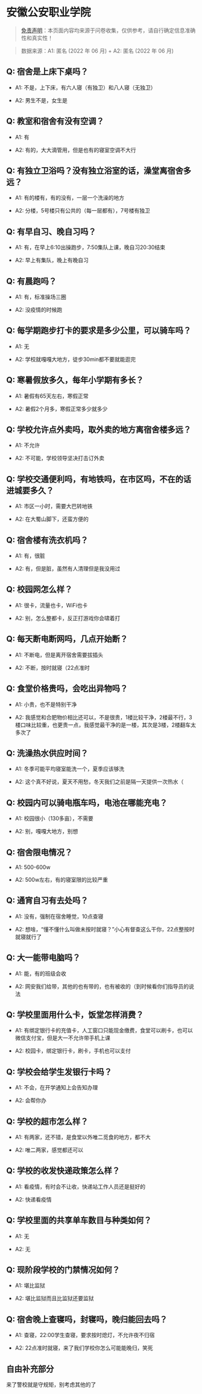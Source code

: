 # 安徽公安职业学院

> [免责声明](https://colleges.chat/#_3)：本页面内容均来源于问卷收集，仅供参考，请自行确定信息准确性和真实性！

> 数据来源：A1: 匿名 (2022 年 06 月) + A2: 匿名 (2022 年 06 月)

## Q: 宿舍是上床下桌吗？

- A1: 不是，上下床，有六人寝（有独卫）和八人寝（无独卫）

- A2: 男生不是，女生是

## Q: 教室和宿舍有没有空调？

- A1: 有

- A2: 有的，大大滴管用，但是也有的寝室空调不大行

## Q: 有独立卫浴吗？没有独立浴室的话，澡堂离宿舍多远？

- A1: 有的楼有，有的没有，一层一个洗澡的地方

- A2: 分楼，5号楼只有公共的（每一层都有），7号楼有独卫

## Q: 有早自习、晚自习吗？

- A1: 有，在早上6:10出操跑步，7:50集队上课，晚自习20:30结束

- A2: 早上有集队，晚上有晚自习

## Q: 有晨跑吗？

- A1: 有，标准操场三圈

- A2: 没疫情的时候跑

## Q: 每学期跑步打卡的要求是多少公里，可以骑车吗？

- A1: 无

- A2: 学校就嘎嘎大地方，徒步30min都不要就能逛完

## Q: 寒暑假放多久，每年小学期有多长？

- A1: 暑假有65天左右，寒假正常

- A2: 暑假2个月多，寒假正常多少就多少

## Q: 学校允许点外卖吗，取外卖的地方离宿舍楼多远？

- A1: 不允许

- A2: 不可能，学校领导坚决打击订外卖

## Q: 学校交通便利吗，有地铁吗，在市区吗，不在的话进城要多久？

- A1: 市区一小时，需要大巴转地铁

- A2: 在大蜀山脚下，还蛮方便的

## Q: 宿舍楼有洗衣机吗？

- A1: 有，很脏

- A2: 有，但是脏，虽然有人清理但是我没用过

## Q: 校园网怎么样？

- A1: 很卡，流量也卡，WiFi也卡

- A2: 别，怎么整都卡，反正打游戏你会啸着打

## Q: 每天断电断网吗，几点开始断？

- A1: 不断电，但是离开宿舍需要拔插头

- A2: 不断，按时就寝（22点准时

## Q: 食堂价格贵吗，会吃出异物吗？

- A1: 小贵，也不是特别干净

- A2: 我感觉和合肥物价相比还可以，不是很贵，1楼比较干净，2楼最不行，3楼口味比较重，也更贵一点，我感觉最干净的是一楼，其次是3楼，2楼翻车太多次了

## Q: 洗澡热水供应时间？

- A1: 冬季可能平均寝室能洗一个，夏季应该够洗

- A2: 这个真不好说，夏天不用愁，冬天我们之前是隔一天提供一次热水（

## Q: 校园内可以骑电瓶车吗，电池在哪能充电？

- A1: 校园很小（130多亩），不需要

- A2: 别，嘎嘎大地方，别想

## Q: 宿舍限电情况？

- A1: 500-600w

- A2: 500w左右，有的寝室限的比较严重

## Q: 通宵自习有去处吗？

- A1: 没有，强制在宿舍睡觉，10点查寝

- A2: 想啥，“懂不懂什么叫做未按时就寝？”小心有督查这么干你，22点整按时就寝就行了

## Q: 大一能带电脑吗？

- A1: 能，有的班级会收

- A2: 网安我们给带，其他的也有带的，也有被收的（到时候看你们指导员的说法

## Q: 学校里面用什么卡，饭堂怎样消费？

- A1: 有绑定银行卡的充值卡，人工窗口只能现金缴费，食堂可以刷卡，也可以微信支付宝，但是大一不允许带手机上课

- A2: 校园卡，绑定银行卡，刷卡，手机也可以支付

## Q: 学校会给学生发银行卡吗？

- A1: 不会，在开学通知上会告知办理

- A2: 会帮你办

## Q: 学校的超市怎么样？

- A1: 有两家，还不错，是食堂以外唯二觅食的地方，都不大

- A2: 唯二两家，感觉都还可以

## Q: 学校的收发快递政策怎么样？

- A1: 看疫情，有时会不让收，快递站工作人员还是挺好的

- A2: 快递看疫情

## Q: 学校里面的共享单车数目与种类如何？

- A1: 无

- A2: 无

## Q: 现阶段学校的门禁情况如何？

- A1: 堪比监狱

- A2: 堪比监狱而且比监狱还要监狱

## Q: 宿舍晚上查寝吗，封寝吗，晚归能回去吗？

- A1: 查寝，22:00学生查寝，要求按时熄灯，不允许夜不归宿

- A2: 22点准时就寝，来了我们学校你怎么可能能晚归，笑死

## 自由补充部分

来了警校就是守规矩，别考虑其他的了